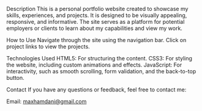Description
This is a personal portfolio website created to showcase my skills, experiences, and projects. It is designed to be visually appealing, responsive, and informative. The site serves as a platform for potential employers or clients to learn about my capabilities and view my work.

How to Use
Navigate through the site using the navigation bar.
Click on project links to view the projects.


Technologies Used
HTML5: For structuring the content.
CSS3: For styling the website, including custom animations and effects.
JavaScript: For interactivity, such as smooth scrolling, form validation, and the back-to-top button.

Contact
If you have any questions or feedback, feel free to contact me:

Email: maxhamdani@gmail.com
